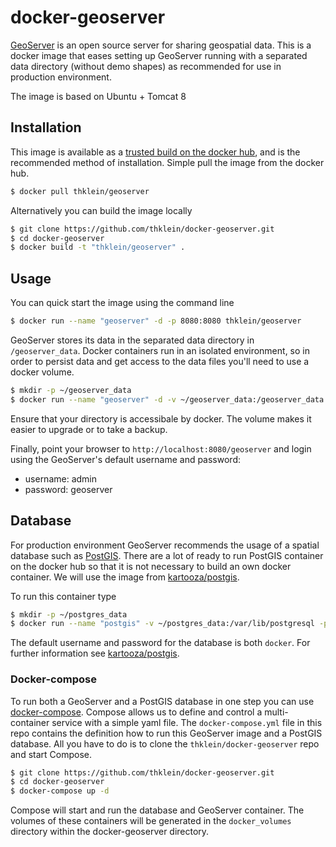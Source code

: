 

# docker-geoserver

[GeoServer](http://geoserver.org) is an open source server for sharing geospatial data.
This is a docker image that eases setting up GeoServer running with a separated data directory (without demo shapes) as recommended for use in production environment.

The image is based on Ubuntu + Tomcat 8

## Installation

This image is available as a [trusted build on the docker hub](https://registry.hub.docker.com/u/thklein/geoserver/), and is the recommended method of installation.
Simple pull the image from the docker hub.

```bash
$ docker pull thklein/geoserver
```

Alternatively you can build the image locally

```bash
$ git clone https://github.com/thklein/docker-geoserver.git
$ cd docker-geoserver
$ docker build -t "thklein/geoserver" .
```

## Usage

You can quick start the image using the command line

```bash
$ docker run --name "geoserver" -d -p 8080:8080 thklein/geoserver
```

GeoServer stores its data in the separated data directory in `/geoserver_data`. Docker containers run in an isolated environment, so in order to persist data and get access to the data files you'll need to use a docker volume.

```bash
$ mkdir -p ~/geoserver_data
$ docker run --name "geoserver" -d -v ~/geoserver_data:/geoserver_data -p 8080:8080 thklein/geoserver
```
Ensure that your directory is accessibale by docker. The volume makes it easier to upgrade or to take a backup.

Finally, point your browser to `http://localhost:8080/geoserver` and login using the GeoServer's default username and password:

* username: admin
* password: geoserver

## Database

For production environment GeoServer recommends the usage of a spatial database such as [PostGIS](www.postgis.org). There are a lot of ready to run PostGIS container on the docker hub so that it is not necessary to build an own docker container. We will use the image from [kartooza/postgis](https://registry.hub.docker.com/u/kartoza/postgis/).

To run this container type

```bash
$ mkdir -p ~/postgres_data
$ docker run --name "postgis" -v ~/postgres_data:/var/lib/postgresql -p 25432:5432 -d -t kartoza/postgis
```

The default username and password for the database is both `docker`.
For further information see [kartooza/postgis](https://registry.hub.docker.com/u/kartoza/postgis/).

### Docker-compose

To run both a GeoServer and a PostGIS database in one step you can use [docker-compose](https://docs.docker.com/compose/). Compose allows us to define and control a multi-container service with a simple yaml file. The `docker-compose.yml` file in this repo contains the definition how to run this GeoServer image and a PostGIS database. All you have to do is to clone the `thklein/docker-geoserver` repo and start Compose.

```bash
$ git clone https://github.com/thklein/docker-geoserver.git
$ cd docker-geoserver
$ docker-compose up -d
```

Compose will start and run the database and GeoServer container. The volumes of these containers will be generated in the `docker_volumes` directory within the docker-geoserver directory. 
